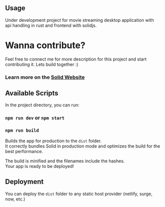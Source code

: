 ## Usage 

Under development project for movie streaming desktop application with api handling in rust and frontend with solidjs.

# Wanna contribute?

Feel free to connect me for more description for this project and start contributing it.
Lets build together :) 

### Learn more on the [Solid Website](https://solidjs.com) 

## Available Scripts

In the project directory, you can run:

### `npm run dev` or `npm start`

### `npm run build`

Builds the app for production to the `dist` folder.<br>
It correctly bundles Solid in production mode and optimizes the build for the best performance.

The build is minified and the filenames include the hashes.<br>
Your app is ready to be deployed!

## Deployment

You can deploy the `dist` folder to any static host provider (netlify, surge, now, etc.)
